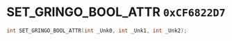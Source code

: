 # SET_GRINGO_BOOL_ATTR `0xCF6822D7`

```cpp
int SET_GRINGO_BOOL_ATTR(int _Unk0, int _Unk1, int _Unk2);
```